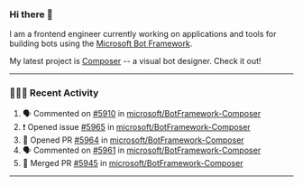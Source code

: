 ### Hi there 👋

I am a frontend engineer currently working on applications and tools for building bots using the [Microsoft Bot Framework](https://dev.botframework.com/).

My latest project is [Composer](https://github.com/microsoft/BotFramework-Composer) -- a visual bot designer. Check it out!

---

### 👨🏻‍💻 Recent Activity

<!--START_SECTION:activity-->
1. 🗣 Commented on [#5910](https://github.com/microsoft/BotFramework-Composer/issues/5910) in [microsoft/BotFramework-Composer](https://github.com/microsoft/BotFramework-Composer)
2. ❗️ Opened issue [#5965](https://github.com/microsoft/BotFramework-Composer/issues/5965) in [microsoft/BotFramework-Composer](https://github.com/microsoft/BotFramework-Composer)
3. 💪 Opened PR [#5964](https://github.com/microsoft/BotFramework-Composer/pull/5964) in [microsoft/BotFramework-Composer](https://github.com/microsoft/BotFramework-Composer)
4. 🗣 Commented on [#5961](https://github.com/microsoft/BotFramework-Composer/issues/5961) in [microsoft/BotFramework-Composer](https://github.com/microsoft/BotFramework-Composer)
5. 🎉 Merged PR [#5945](https://github.com/microsoft/BotFramework-Composer/pull/5945) in [microsoft/BotFramework-Composer](https://github.com/microsoft/BotFramework-Composer)
<!--END_SECTION:activity-->

---

<!--
**a-b-r-o-w-n/a-b-r-o-w-n** is a ✨ _special_ ✨ repository because its `README.md` (this file) appears on your GitHub profile.

Here are some ideas to get you started:

- 🔭 I’m currently working on ...
- 🌱 I’m currently learning ...
- 👯 I’m looking to collaborate on ...
- 🤔 I’m looking for help with ...
- 💬 Ask me about ...
- 📫 How to reach me: ...
- 😄 Pronouns: ...
- ⚡ Fun fact: ...
-->
